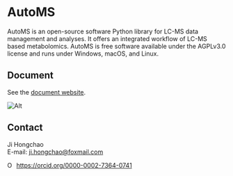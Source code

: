 # AutoMS

AutoMS is an open-source software Python library for LC-MS data management and analyses. It offers an integrated workflow of LC-MS based metabolomics. AutoMS is free software available under the AGPLv3.0 license and runs under Windows, macOS, and Linux.


## Document

See the [document website](https://hcji.github.io/AutoMS2/).

![Alt](https://repobeats.axiom.co/api/embed/0f2bd6690aa93725cc842c9684fa19f28b4c5b0a.svg "Repobeats analytics image")

## Contact

Ji Hongchao   
E-mail: ji.hongchao@foxmail.com    
<div itemscope itemtype="https://schema.org/Person"><a itemprop="sameAs" content="https://orcid.org/0000-0002-7364-0741" href="https://orcid.org/0000-0002-7364-0741" target="orcid.widget" rel="me noopener noreferrer" style="vertical-align:top;"><img src="https://orcid.org/sites/default/files/images/orcid_16x16.png" style="width:1em;margin-right:.5em;" alt="ORCID iD icon">https://orcid.org/0000-0002-7364-0741</a></div>
